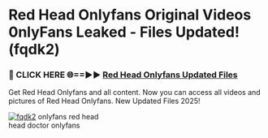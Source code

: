 # Red Head Onlyfans Original Videos 0nlyFans Leaked - Files Updated! (fqdk2)

<h3>🔴 CLICK HERE 🌐==►► <a href="https://tinyurl.com/3hn5wdd3" rel="nofollow">Red Head Onlyfans Updated Files</a></h3>

Get Red Head Onlyfans and all content. Now you can access all videos and pictures of Red Head Onlyfans. New Updated Files 2025!

[![fqdk2](https://i.imgur.com/4HnBqBT.gif)](https://tinyurl.com/3hn5wdd3)
onlyfans red head<br>
head doctor onlyfans
